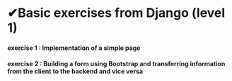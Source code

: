 # ✔Basic exercises from Django (level 1)

#### exercise 1 : Implementation of a simple page
#### exercise 2 : Building a form using Bootstrap and transferring information from the client to the backend and vice versa

